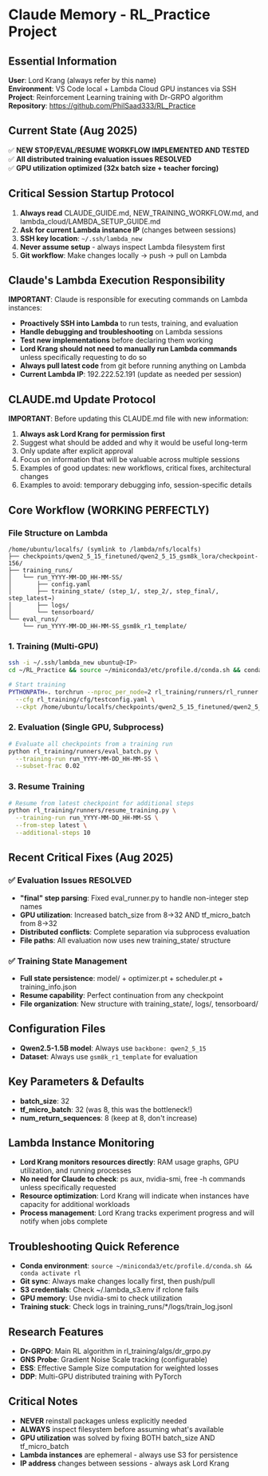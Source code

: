 # Claude Memory - RL_Practice Project

## Essential Information
**User**: Lord Krang (always refer by this name)  
**Environment**: VS Code local + Lambda Cloud GPU instances via SSH  
**Project**: Reinforcement Learning training with Dr-GRPO algorithm  
**Repository**: https://github.com/PhilSaad333/RL_Practice  

## Current State (Aug 2025)
✅ **NEW STOP/EVAL/RESUME WORKFLOW IMPLEMENTED AND TESTED**  
✅ **All distributed training evaluation issues RESOLVED**  
✅ **GPU utilization optimized (32x batch size + teacher forcing)**  

## Critical Session Startup Protocol
1. **Always read** CLAUDE_GUIDE.md, NEW_TRAINING_WORKFLOW.md, and lambda_cloud/LAMBDA_SETUP_GUIDE.md
2. **Ask for current Lambda instance IP** (changes between sessions)
3. **SSH key location**: `~/.ssh/lambda_new`
4. **Never assume setup** - always inspect Lambda filesystem first
5. **Git workflow**: Make changes locally → push → pull on Lambda

## Claude's Lambda Execution Responsibility
**IMPORTANT**: Claude is responsible for executing commands on Lambda instances:
- **Proactively SSH into Lambda** to run tests, training, and evaluation
- **Handle debugging and troubleshooting** on Lambda sessions
- **Test new implementations** before declaring them working
- **Lord Krang should not need to manually run Lambda commands** unless specifically requesting to do so
- **Always pull latest code** from git before running anything on Lambda
- **Current Lambda IP**: 192.222.52.191 (update as needed per session)

## CLAUDE.md Update Protocol
**IMPORTANT**: Before updating this CLAUDE.md file with new information:
1. **Always ask Lord Krang for permission first**
2. Suggest what should be added and why it would be useful long-term
3. Only update after explicit approval
4. Focus on information that will be valuable across multiple sessions
5. Examples of good updates: new workflows, critical fixes, architectural changes
6. Examples to avoid: temporary debugging info, session-specific details

## Core Workflow (WORKING PERFECTLY)

### File Structure on Lambda
```
/home/ubuntu/localfs/ (symlink to /lambda/nfs/localfs)
├── checkpoints/qwen2_5_15_finetuned/qwen2_5_15_gsm8k_lora/checkpoint-156/
├── training_runs/
│   └── run_YYYY-MM-DD_HH-MM-SS/
│       ├── config.yaml
│       ├── training_state/ (step_1/, step_2/, step_final/, step_latest→)
│       ├── logs/
│       └── tensorboard/
└── eval_runs/
    └── run_YYYY-MM-DD_HH-MM-SS_gsm8k_r1_template/
```

### 1. Training (Multi-GPU)
```bash
ssh -i ~/.ssh/lambda_new ubuntu@<IP>
cd ~/RL_Practice && source ~/miniconda3/etc/profile.d/conda.sh && conda activate rl

# Start training
PYTHONPATH=. torchrun --nproc_per_node=2 rl_training/runners/rl_runner.py \
  --cfg rl_training/cfg/testconfig.yaml \
  --ckpt /home/ubuntu/localfs/checkpoints/qwen2_5_15_finetuned/qwen2_5_15_gsm8k_lora/checkpoint-156
```

### 2. Evaluation (Single GPU, Subprocess)
```bash
# Evaluate all checkpoints from a training run
python rl_training/runners/eval_batch.py \
  --training-run run_YYYY-MM-DD_HH-MM-SS \
  --subset-frac 0.02
```

### 3. Resume Training
```bash
# Resume from latest checkpoint for additional steps
python rl_training/runners/resume_training.py \
  --training-run run_YYYY-MM-DD_HH-MM-SS \
  --from-step latest \
  --additional-steps 10
```

## Recent Critical Fixes (Aug 2025)

### ✅ Evaluation Issues RESOLVED
- **"final" step parsing**: Fixed eval_runner.py to handle non-integer step names
- **GPU utilization**: Increased batch_size from 8→32 AND tf_micro_batch from 8→32  
- **Distributed conflicts**: Complete separation via subprocess evaluation
- **File paths**: All evaluation now uses new training_state/ structure

### ✅ Training State Management
- **Full state persistence**: model/ + optimizer.pt + scheduler.pt + training_info.json
- **Resume capability**: Perfect continuation from any checkpoint
- **File organization**: New structure with training_state/, logs/, tensorboard/

## Configuration Files
- **Qwen2.5-1.5B model**: Always use `backbone: qwen2_5_15`
- **Dataset**: Always use `gsm8k_r1_template` for evaluation

## Key Parameters & Defaults
- **batch_size**: 32
- **tf_micro_batch**: 32 (was 8, this was the bottleneck!)
- **num_return_sequences**: 8 (keep at 8, don't increase)

## Lambda Instance Monitoring
- **Lord Krang monitors resources directly**: RAM usage graphs, GPU utilization, and running processes
- **No need for Claude to check**: ps aux, nvidia-smi, free -h commands unless specifically requested
- **Resource optimization**: Lord Krang will indicate when instances have capacity for additional workloads
- **Process management**: Lord Krang tracks experiment progress and will notify when jobs complete

## Troubleshooting Quick Reference
- **Conda environment**: `source ~/miniconda3/etc/profile.d/conda.sh && conda activate rl`
- **Git sync**: Always make changes locally first, then push/pull
- **S3 credentials**: Check ~/.lambda_s3.env if rclone fails
- **GPU memory**: Use nvidia-smi to check utilization
- **Training stuck**: Check logs in training_runs/*/logs/train_log.jsonl

## Research Features
- **Dr-GRPO**: Main RL algorithm in rl_training/algs/dr_grpo.py
- **GNS Probe**: Gradient Noise Scale tracking (configurable)
- **ESS**: Effective Sample Size computation for weighted losses
- **DDP**: Multi-GPU distributed training with PyTorch


## Critical Notes
- **NEVER** reinstall packages unless explicitly needed
- **ALWAYS** inspect filesystem before assuming what's available
- **GPU utilization** was solved by fixing BOTH batch_size AND tf_micro_batch
- **Lambda instances** are ephemeral - always use S3 for persistence
- **IP address** changes between sessions - always ask Lord Krang
